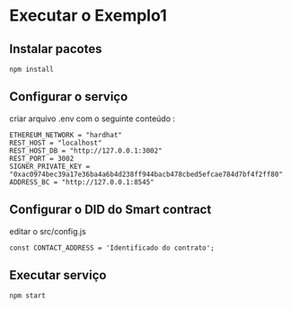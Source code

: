 # Executar o Exemplo1


## Instalar pacotes
```
npm install
```

## Configurar o serviço
criar arquivo .env com o seguinte conteúdo : 

```
ETHEREUM_NETWORK = "hardhat"
REST_HOST = "localhost"
REST_HOST_DB = "http://127.0.0.1:3002"
REST_PORT = 3002
SIGNER_PRIVATE_KEY = "0xac0974bec39a17e36ba4a6b4d238ff944bacb478cbed5efcae784d7bf4f2ff80"
ADDRESS_BC = "http://127.0.0.1:8545"
```

## Configurar o DID do Smart contract
editar o src/config.js 

```
const CONTACT_ADDRESS = 'Identificado do contrato';
```

## Executar serviço
```
npm start
```
